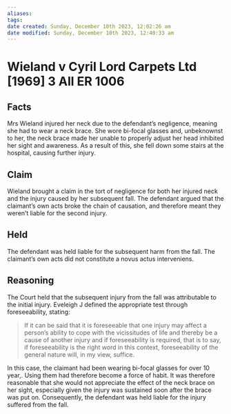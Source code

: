 ```yaml
---
aliases: 
tags: 
date created: Sunday, December 10th 2023, 12:02:26 am
date modified: Sunday, December 10th 2023, 12:40:33 am
---
```


# Wieland v Cyril Lord Carpets Ltd [1969] 3 All ER 1006

## Facts

Mrs Wieland injured her neck due to the defendant’s negligence, meaning she had to wear a neck brace. She wore bi-focal glasses and, unbeknownst to her, the neck brace made her unable to properly adjust her head inhibited her sight and awareness. As a result of this, she fell down some stairs at the hospital, causing further injury.

## Claim

Wieland brought a claim in the tort of negligence for both her injured neck and the injury caused by her subsequent fall. The defendant argued that the claimant’s own acts broke the chain of causation, and therefore meant they weren’t liable for the second injury.

## Held

The defendant was held liable for the subsequent harm from the fall. The claimant’s own acts did not constitute a novus actus interveniens.

## Reasoning

The Court held that the subsequent injury from the fall was attributable to the initial injury. Eveleigh J defined the appropriate test through foreseeability, stating:

> If it can be said that it is foreseeable that one injury may affect a person’s ability to cope with the vicissitudes of life and thereby be a cause of another injury and if foreseeability is required, that is to say, if foreseeability is the right word in this context, foreseeability of the general nature will, in my view, suffice.

In this case, the claimant had been wearing bi-focal glasses for over 10 year,. Using them had therefore become a force of habit. It was therefore reasonable that she would not appreciate the effect of the neck brace on her sight, especially given the injury was sustained soon after the brace was put on. Consequently, the defendant was held liable for the injury suffered from the fall.
